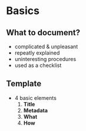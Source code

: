 # Basics
## What to document?
- complicated & unpleasant
- repeatly explained
- uninteresting procedures
- used as a checklist

## Template
- 4 basic elements
  1. __Title__
  2. __Metadata__
  3. __What__
  4. __How__
